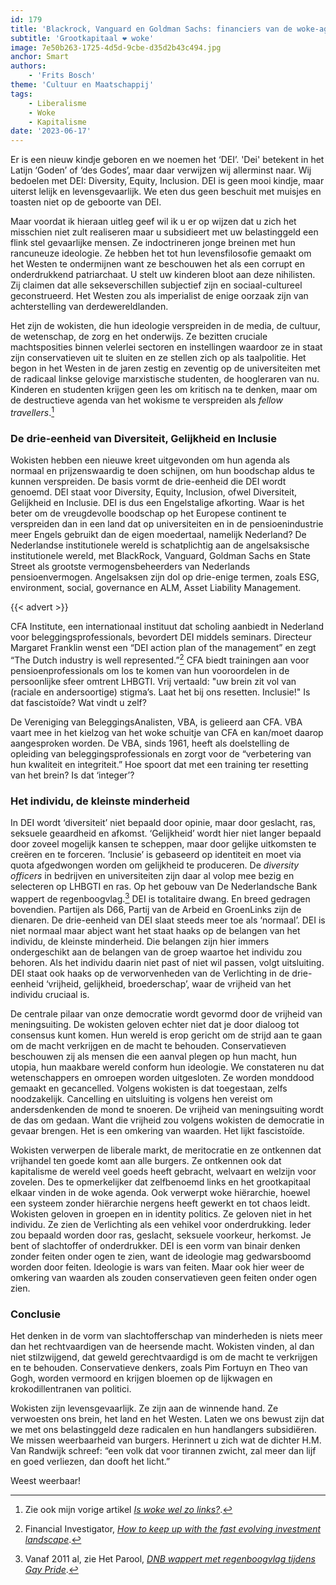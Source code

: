 ```yaml
---
id: 179
title: 'Blackrock, Vanguard en Goldman Sachs: financiers van de woke-agenda'
subtitle: 'Grootkapitaal ❤️ woke'
image: 7e50b263-1725-4d5d-9cbe-d35d2b43c494.jpg
anchor: Smart
authors:
    - 'Frits Bosch'
theme: 'Cultuur en Maatschappij'
tags:
    - Liberalisme
    - Woke
    - Kapitalisme
date: '2023-06-17'
---
```


Er is een nieuw kindje geboren en we noemen het ‘DEI’. 'Dei' betekent in het Latijn ‘Goden’ of ‘des Godes’, maar daar verwijzen wij allerminst naar. Wij bedoelen met DEI: Diversity, Equity, Inclusion. DEI is geen mooi kindje, maar uiterst lelijk en levensgevaarlijk. We eten dus geen beschuit met muisjes en toasten niet op de geboorte van DEI.

Maar voordat ik hieraan uitleg geef wil ik u er op wijzen dat u zich het misschien niet zult realiseren maar u subsidieert met uw belastinggeld een flink stel gevaarlijke mensen. Ze indoctrineren jonge breinen met hun rancuneuze ideologie. Ze hebben het tot hun levensfilosofie gemaakt om het Westen te ondermijnen want ze beschouwen het als een corrupt en onderdrukkend patriarchaat. U stelt uw kinderen bloot aan deze nihilisten. Zij claimen dat alle sekseverschillen subjectief zijn en sociaal-cultureel geconstrueerd. Het Westen zou als imperialist de enige oorzaak zijn van achterstelling van derdewereldlanden. 

Het zijn de wokisten, die hun ideologie verspreiden in de media, de cultuur, de wetenschap, de zorg en het onderwijs. Ze bezitten cruciale machtsposities binnen velerlei sectoren en instellingen waardoor ze in staat zijn conservatieven uit te sluiten en ze stellen zich op als taalpolitie. Het begon in het Westen in de jaren zestig en zeventig op de universiteiten met de radicaal linkse gelovige marxistische studenten, de hoogleraren van nu. Kinderen en studenten krijgen geen les om kritisch na te denken, maar om de destructieve agenda van het wokisme te verspreiden als _fellow travellers_.[^1]


### De drie-eenheid van Diversiteit, Gelijkheid en Inclusie

Wokisten hebben een nieuwe kreet uitgevonden om hun agenda als normaal en prijzenswaardig te doen schijnen, om hun boodschap aldus te kunnen verspreiden. De basis vormt de drie-eenheid die DEI wordt genoemd. DEI staat voor Diversity, Equity, Inclusion, ofwel Diversiteit, Gelijkheid en Inclusie. DEI is dus een Engelstalige afkorting. Waar is het beter om de vreugdevolle boodschap op het Europese continent te verspreiden dan in een land dat op universiteiten en in de pensioenindustrie meer Engels gebruikt dan de eigen moedertaal, namelijk Nederland? De Nederlandse institutionele wereld is schatplichtig aan de angelsaksische institutionele wereld, met BlackRock, Vanguard, Goldman Sachs en State Street als grootste vermogensbeheerders van Nederlands pensioenvermogen. Angelsaksen zijn dol op drie-enige termen, zoals ESG, environment, social, governance en ALM, Asset Liability Management.

{{< advert >}}

CFA Institute, een internationaal instituut dat scholing aanbiedt in Nederland voor beleggingsprofessionals, bevordert DEI middels seminars. Directeur Margaret Franklin wenst een “DEI action plan of the management” en zegt “The Dutch industry is well represented.”[^2] CFA biedt trainingen aan voor pensioenprofessionals om los te komen van hun vooroordelen in de persoonlijke sfeer omtrent LHBGTI. Vrij vertaald: "uw brein zit vol van (raciale en andersoortige) stigma’s. Laat het bij ons resetten. Inclusie!" Is dat fascistoïde? Wat vindt u zelf? 

De Vereniging van BeleggingsAnalisten, VBA, is gelieerd aan CFA. VBA vaart mee in het kielzog van het woke schuitje van CFA en kan/moet daarop aangesproken worden. De VBA, sinds 1961, heeft als doelstelling de opleiding van beleggingsprofessionals en zorgt voor de “verbetering van hun kwaliteit en integriteit.” Hoe spoort dat met een training ter resetting van het brein? Is dat ‘integer’?


### Het individu, de kleinste minderheid

In DEI wordt ‘diversiteit’ niet bepaald door opinie, maar door geslacht, ras, seksuele geaardheid en afkomst. ‘Gelijkheid’ wordt hier niet langer bepaald door zoveel mogelijk kansen te scheppen, maar door gelijke uitkomsten te creëren en te forceren. ‘Inclusie’ is gebaseerd op identiteit en moet via quota afgedwongen worden om gelijkheid te produceren. De _diversity officers_ in bedrijven en universiteiten zijn daar al volop mee bezig en selecteren op LHBGTI en ras. Op het gebouw van De Nederlandsche Bank wappert de regenboogvlag.[^3] DEI is totalitaire dwang. En breed gedragen bovendien. Partijen als D66, Partij van de Arbeid en GroenLinks zijn de dienaren. De drie-eenheid van DEI slaat steeds meer toe als ‘normaal’. DEI is niet normaal maar abject want het staat haaks op de belangen van het individu, de kleinste minderheid. Die belangen zijn hier immers ondergeschikt aan de belangen van de groep waartoe het individu zou behoren. Als het individu daarin niet past of niet wil passen, volgt uitsluiting. DEI staat ook haaks op de verworvenheden van de Verlichting in de drie-eenheid ‘vrijheid, gelijkheid, broederschap’, waar de vrijheid van het individu cruciaal is.

De centrale pilaar van onze democratie wordt gevormd door de vrijheid van meningsuiting. De wokisten geloven echter niet dat je door dialoog tot consensus kunt komen. Hun wereld is erop gericht om de strijd aan te gaan om de macht verkrijgen en de macht te behouden. Conservatieven beschouwen zij als mensen die een aanval plegen op hun macht, hun utopia, hun maakbare wereld conform hun ideologie. We constateren nu dat wetenschappers en omroepen worden uitgesloten. Ze worden monddood gemaakt en gecancelled. Volgens wokisten is dat toegestaan, zelfs noodzakelijk. Cancelling en uitsluiting is volgens hen vereist om andersdenkenden de mond te snoeren. De vrijheid van meningsuiting wordt de das om gedaan. Want die vrijheid zou volgens wokisten de democratie in gevaar brengen. Het is een omkering van waarden. Het lijkt fascistoïde.

Wokisten verwerpen de liberale markt, de meritocratie en ze ontkennen dat vrijhandel ten goede komt aan alle burgers. Ze ontkennen ook dat kapitalisme de wereld veel goeds heeft gebracht, welvaart en welzijn voor zovelen. Des te opmerkelijker dat zelfbenoemd links en het grootkapitaal elkaar vinden in de woke agenda. Ook verwerpt woke hiërarchie, hoewel een systeem zonder hiërarchie nergens heeft gewerkt en tot chaos leidt. Wokisten geloven in groepen en in identity politics. Ze geloven niet in het individu. Ze zien de Verlichting als een vehikel voor onderdrukking. Ieder zou bepaald worden door ras, geslacht, seksuele voorkeur, herkomst. Je bent of slachtoffer of onderdrukker. DEI is een vorm van binair denken zonder feiten onder ogen te zien, want de ideologie mag gedwarsboomd worden door feiten. Ideologie is wars van feiten. Maar ook hier weer de omkering van waarden als zouden conservatieven geen feiten onder ogen zien.


### Conclusie

Het denken in de vorm van slachtofferschap van minderheden is niets meer dan het rechtvaardigen van de heersende macht. Wokisten vinden, al dan niet stilzwijgend, dat geweld gerechtvaardigd is om de macht te verkrijgen en te behouden. Conservatieve denkers, zoals Pim Fortuyn en Theo van Gogh, worden vermoord en krijgen bloemen op de lijkwagen en krokodillentranen van politici.

Wokisten zijn levensgevaarlijk. Ze zijn aan de winnende hand. Ze verwoesten ons brein, het land en het Westen. Laten we ons bewust zijn dat we met ons belastinggeld deze radicalen en hun handlangers subsidiëren. We missen weerbaarheid van burgers. Herinnert u zich wat de dichter H.M. Van Randwijk schreef: “een volk dat voor tirannen zwicht, zal meer dan lijf en goed verliezen, dan dooft het licht.” 

Weest weerbaar!

[^1]: Zie ook mijn vorige artikel _[Is woke wel zo links?](https://reactionair.nl/artikelen/is-woke-wel-zo-links/)_.
[^2]: Financial Investigator, _[How to keep up with the fast evolving investment landscape](https://www.financialinvestigator.nl/en/nieuws-detailpagina/2023/05/15/Margaret-Franklin-How-to-keep-up-with-the-fast-evolving-investment-landscape)_.
[^3]: Vanaf 2011 al, zie Het Parool, _[DNB wappert met regenboogvlag tijdens Gay Pride](https://www.parool.nl/nieuws/dnb-wappert-met-regenboogvlag-tijdens-gay-pride~b3bcf56d/)_.
